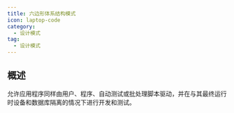 ```yaml
---
title: 六边形体系结构模式
icon: laptop-code
category:
  - 设计模式
tag:
  - 设计模式
---
```


## 概述

允许应用程序同样由用户、程序、自动测试或批处理脚本驱动，并在与其最终运行时设备和数据库隔离的情况下进行开发和测试。

